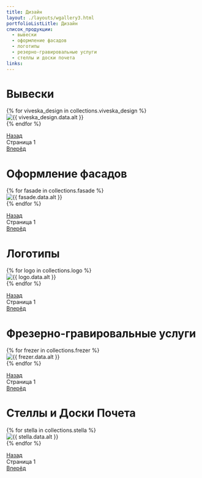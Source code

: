 ```yaml
---
title: Дизайн
layout: ./layouts/wgallery3.html
portfolioListLitle: Дизайн
список_продукции:
  - вывески
  - оформление фасадов
  - логотипы
  - резерно-гравировальные услуги
  - стеллы и доски почета
links:
---
```


<h1 class="main-title" id="#1">Вывески</h1>

<div class="portfolio-works">
<div class="portfolio-works__grid">
{% for viveska_design in collections.viveska_design %}
<div
class="portfolio-works__wrapper"
data-name="{{ viveska_design.data.name }}"
data-description="{{ viveska_design.data.description }}"
>
<div class="portfolio-works__img-container">
<img src="{{ viveska_design.data.img }}" alt="{{ viveska_design.data.alt }}" class="portfolio-works__img"/>
</div>
</div>
{% endfor %}
</div>
<div class="portfolio-works__description">
<p class="portfolio-works__grid-description-title"></p>
<p class="portfolio-works__grid-description-sub"></p>
</div>
</div>
<div class="pagination">
<a href="#1" class="pagination-prev">Назад</a>
<div class="pagination-page">
Страница <span class="pagination-page-num">1</span>
</div>
<a href="#1" class="pagination-next">Вперёд</a>
</div>

<h1 class="main-title" id="2">Оформление фасадов
</h1>

<div class="portfolio-works">
<div class="portfolio-works__grid2_1row">
{% for fasade in collections.fasade %}
<div
class="portfolio-works__wrapper"
data-name="{{ fasade.data.name }}"
data-description="{{ fasade.data.description }}"
>
<div class="portfolio-works__img-container">
<img src="{{ fasade.data.img }}" alt="{{ fasade.data.alt }}" class="portfolio-works__img" />
</div>
</div>
{% endfor %}
</div>
<div class="portfolio-works__description">
<p class="portfolio-works__grid2_1row-description-title"></p>
<p class="portfolio-works__grid2_1row-description-sub"></p>
</div>
</div>
<div class="pagination">
<a href="#2" class="pagination-prev2">Назад</a>
<div class="pagination-page">
Страница <span class="pagination-page-num2">1</span>
</div>
<a href="#2" class="pagination-next2">Вперёд</a>
</div>

<h1 class="main-title" id="3">Логотипы</h1>

<div class="portfolio-works">
<div class="portfolio-works__grid3">
{% for logo in collections.logo %}
<div
class="portfolio-works__wrapper"
data-name="{{ logo.data.name }}"
data-description="{{ logo.data.description }}"
>
<div class="portfolio-works__img-container">
<img src="{{ logo.data.img }}" alt="{{ logo.data.alt }}" class="portfolio-works__img"/>
</div>
</div>
{% endfor %}
</div>
<div class="portfolio-works__description">
<p class="portfolio-works__grid3-description-title"></p>
<p class="portfolio-works__grid3-description-sub"></p>
</div>
</div>
<div class="pagination">
<a href="#3" class="pagination-prev3">Назад</a>
<div class="pagination-page">
Страница <span class="pagination-page-num3">1</span>
</div>
<a href="#3" class="pagination-next3">Вперёд</a>
</div>

<h1 class="main-title" id="4">Фрезерно-гравировальные услуги
</h1>

<div class="portfolio-works">
<div class="portfolio-works__grid4">
{% for frezer in collections.frezer %}
<div
class="portfolio-works__wrapper"
data-name="{{ frezer.data.name }}"
data-description="{{ frezer.data.description }}"
>
<div class="portfolio-works__img-container">
<img src="{{ frezer.data.img }}" alt="{{ frezer.data.alt }}" class="portfolio-works__img"/>
</div>
</div>
{% endfor %}
</div>
<div class="portfolio-works__description">
<p class="portfolio-works__grid4-description-title"></p>
<p class="portfolio-works__grid4-description-sub"></p>
</div>
</div>
<div class="pagination">
<a href="#4" class="pagination-prev4">Назад</a>
<div class="pagination-page">
Страница <span class="pagination-page-num4">1</span>
</div>
<a href="#4" class="pagination-next4">Вперёд</a>
</div>

<h1 class="main-title" id="5">Стеллы и Доски Почета
</h1>

<div class="portfolio-works">
<div class="portfolio-works__grid5_1row">
{% for stella in collections.stella %}
<div
class="portfolio-works__wrapper"
data-name="{{ stella.data.name }}"
data-description="{{ stella.data.description }}"
>
<div class="portfolio-works__img-container">
<img src="{{ stella.data.img }}" alt="{{ stella.data.alt }}" class="portfolio-works__img"/>
</div>
</div>
{% endfor %}
</div>
<div class="portfolio-works__description">
<p class="portfolio-works__grid5-description-title"></p>
<p class="portfolio-works__grid5-description-sub"></p>
</div>
</div>
<div class="pagination">
<a href="#5" class="pagination-prev5">Назад</a>
<div class="pagination-page">
Страница <span class="pagination-page-num5">1</span>
</div>
<a href="#5" class="pagination-next5">Вперёд</a>
</div>
